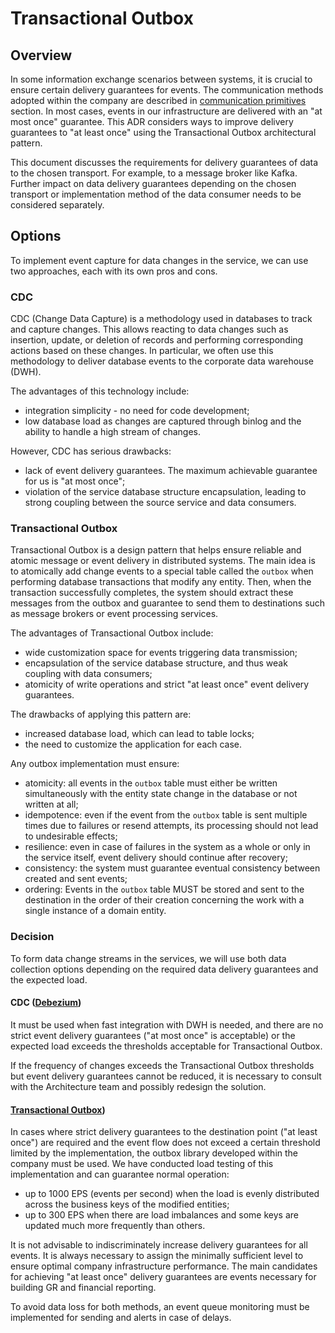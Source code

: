 # Transactional Outbox


## Overview

In some information exchange scenarios between systems, it is crucial to ensure certain delivery guarantees for events. The communication methods adopted within the company are described in [communication primitives](communication-primitives.md) section. In most cases, events in our infrastructure are delivered with an "at most once" guarantee.
This ADR considers ways to improve delivery guarantees to "at least once" using the Transactional Outbox architectural pattern.

This document discusses the requirements for delivery guarantees of data to the chosen transport. For example, to a message broker like Kafka. Further impact on data delivery guarantees depending on the chosen transport or implementation method of the data consumer needs to be considered separately.


## Options

To implement event capture for data changes in the service, we can use two approaches, each with its own pros and cons.


### CDC

CDC (Change Data Capture) is a methodology used in databases to track and capture changes. This allows reacting to data changes such as insertion, update, or deletion of records and performing corresponding actions based on these changes. In particular, we often use this methodology to deliver database events to the corporate data warehouse (DWH).

The advantages of this technology include:

* integration simplicity - no need for code development;
* low database load as changes are captured through binlog and the ability to handle a high stream of changes.

However, CDC has serious drawbacks:

* lack of event delivery guarantees. The maximum achievable guarantee for us is "at most once";
* violation of the service database structure encapsulation, leading to strong coupling between the source service and data consumers.


### Transactional Outbox

Transactional Outbox is a design pattern that helps ensure reliable and atomic message or event delivery in distributed systems. The main idea is to atomically add change events to a special table called the `outbox` when performing database transactions that modify any entity. Then, when the transaction successfully completes, the system should extract these messages from the outbox and guarantee to send them to destinations such as message brokers or event processing services.

The advantages of Transactional Outbox include:

* wide customization space for events triggering data transmission;
* encapsulation of the service database structure, and thus weak coupling with data consumers;
* atomicity of write operations and strict "at least once" event delivery guarantees.

The drawbacks of applying this pattern are:

* increased database load, which can lead to table locks;
* the need to customize the application for each case.

Any outbox implementation must ensure:

* atomicity: all events in the `outbox` table must either be written simultaneously with the entity state change in the database or not written at all;
* idempotence: even if the event from the `outbox` table is sent multiple times due to failures or resend attempts, its processing should not lead to undesirable effects;
* resilience: even in case of failures in the system as a whole or only in the service itself, event delivery should continue after recovery;
* consistency: the system must guarantee eventual consistency between created and sent events;
* ordering: Events in the `outbox` table MUST be stored and sent to the destination in the order of their creation concerning the work with a single instance of a domain entity.


### Decision

To form data change streams in the services, we will use both data collection options depending on the required data delivery guarantees and the expected load.


#### CDC ([Debezium](https://debezium.io/))

It must be used when fast integration with DWH is needed, and there are no strict event delivery guarantees ("at most once" is acceptable) or the expected load exceeds the thresholds acceptable for Transactional Outbox.

If the frequency of changes exceeds the Transactional Outbox thresholds but event delivery guarantees cannot be reduced, it is necessary to consult with the Architecture team and possibly redesign the solution.


#### [Transactional Outbox](https://github.com/inDriver/outbox))

In cases where strict delivery guarantees to the destination point ("at least once") are required and the event flow does not exceed a certain threshold limited by the implementation, the outbox library developed within the company must be used. We have conducted load testing of this implementation and can guarantee normal operation:

* up to 1000 EPS (events per second) when the load is evenly distributed across the business keys of the modified entities;
* up to 300 EPS when there are load imbalances and some keys are updated much more frequently than others.

It is not advisable to indiscriminately increase delivery guarantees for all events. It is always necessary to assign the minimally sufficient level to ensure optimal company infrastructure performance. The main candidates for achieving "at least once" delivery guarantees are events necessary for building GR and financial reporting.

To avoid data loss for both methods, an event queue monitoring must be implemented for sending and alerts in case of delays.
